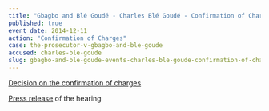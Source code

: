 ```yaml
---
title: "Gbagbo and Blé Goudé - Charles Blé Goudé - Confirmation of Charges"
published: true
event_date: 2014-12-11
action: "Confirmation of Charges"
case: the-prosecutor-v-gbagbo-and-ble-goude
accused: charles-ble-goude
slug: gbagbo-and-ble-goude-events-charles-ble-goude-confirmation-of-charges
---
```


[Decision on the confirmation of charges](http://www.icc-cpi.int/iccdocs/doc/doc1783399.pdf)

[Press release](https://www.icc-cpi.int/en_menus/icc/press%20and%20media/press%20releases/Pages/pr1076.aspx) of the hearing
